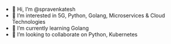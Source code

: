 - 👋 Hi, I’m @spravenkatesh
- 👀 I’m interested in 5G, Python, Golang, Microservices & Cloud Technologies
- 🌱 I’m currently learning Golang
- 💞️ I’m looking to collaborate on Python, Kubernetes


<!---
spravenkatesh/spravenkatesh is a ✨ special ✨ repository because its `README.md` (this file) appears on your GitHub profile.
You can click the Preview link to take a look at your changes.
--->
